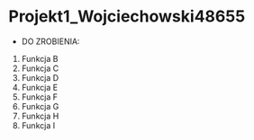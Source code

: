 # Projekt1_Wojciechowski48655

 * DO ZROBIENIA:
1. Funkcja B
2. Funkcja C
3. Funkcja D
4. Funkcja E
5. Funkcja F
6. Funkcja G
7. Funkcja H
8. Funkcja I

